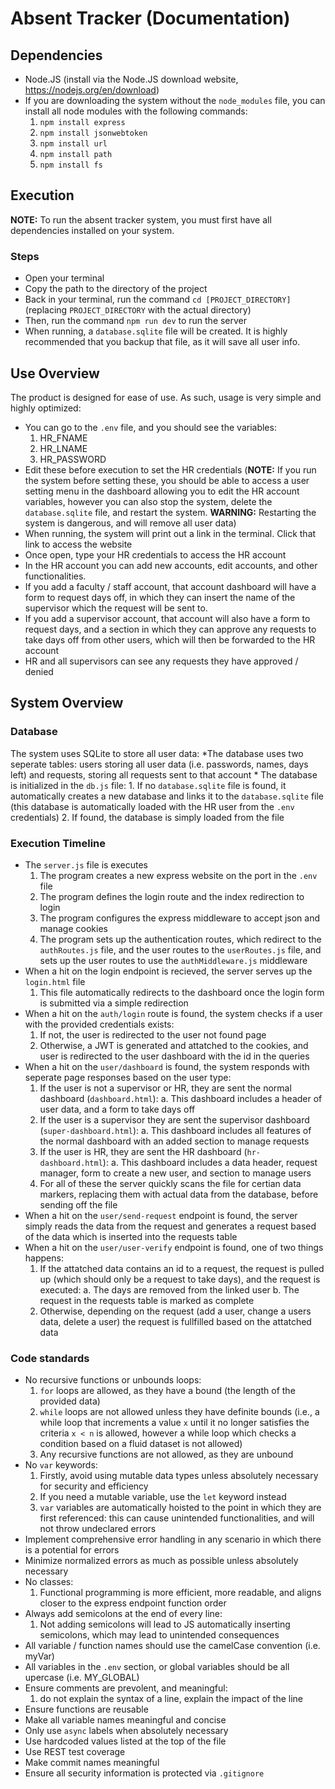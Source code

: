 # Absent Tracker (Documentation)

## Dependencies

* Node.JS (install via the Node.JS download website, <https://nodejs.org/en/download>)
* If you are downloading the system without the `node_modules` file, you can install all node modules with the following commands:
    1. `npm install express`
    2. `npm install jsonwebtoken`
    3. `npm install url`
    4. `npm install path`
    5. `npm install fs`

## Execution

**NOTE:** To run the absent tracker system, you must first have all dependencies installed on your system.

### Steps

* Open your terminal
* Copy the path to the directory of the project
* Back in your terminal, run the command `cd [PROJECT_DIRECTORY]` (replacing `PROJECT_DIRECTORY` with the actual directory)
* Then, run the command `npm run dev` to run the server
* When running, a `database.sqlite` file will be created. It is highly recommended that you backup that file, as it will save all user info.

## Use Overview

The product is designed for ease of use. As such, usage is very simple and highly optimized:

* You can go to the `.env` file, and you should see the variables:
    1. HR_FNAME
    2. HR_LNAME
    3. HR_PASSWORD
* Edit these before execution to set the HR credentials (**NOTE:** If you run the system before setting these, you should be able to access a user setting menu in the dashboard allowing you to edit the HR account variables, however you can also stop the system, delete the `database.sqlite` file, and restart the system. **WARNING:** Restarting the system is dangerous, and will remove all user data)
* When running, the system will print out a link in the terminal. Click that link to access the website
* Once open, type your HR credentials to access the HR account
* In the HR account you can add new accounts, edit accounts, and other functionalities.
* If you add a faculty / staff account, that account dashboard will have a form to request days off, in which they can insert the name of the supervisor which the request will be sent to.
* If you add a supervisor account, that account will also have a form to request days, and a section in which they can approve any requests to take days off from other users, which will then be forwarded to the HR account
* HR and all supervisors can see any requests they have approved / denied

## System Overview

### Database

The system uses SQLite to store all user data:
    *The database uses two seperate tables: users storing all user data (i.e. passwords, names, days left) and requests, storing all requests sent to that account
    * The database is initialized in the `db.js` file:
        1. If no `database.sqlite` file is found, it automatically creates a new database and links it to the `database.sqlite` file (this database is automatically loaded with the HR user from the `.env` credentials)
        2. If found, the database is simply loaded from the file

### Execution Timeline

* The `server.js` file is executes
    1. The program creates a new express website on the port in the `.env` file
    2. The program defines the login route and the index redirection to login
    3. The program configures the express middleware to accept json and manage cookies
    4. The program sets up the authentication routes, which redirect to the `authRoutes.js` file, and the user routes to the `userRoutes.js` file, and sets up the user routes to use the `authMiddleware.js` middleware
* When a hit on the login endpoint is recieved, the server serves up the `login.html` file
    1. This file automatically redirects to the dashboard once the login form is submitted via a simple redirection
* When a hit on the `auth/login` route is found, the system checks if a user with the provided credentials exists:
    1. If not, the user is redirected to the user not found page
    2. Otherwise, a JWT is generated and attatched to the cookies, and user is redirected to the user dashboard with the id in the queries
* When a hit on the `user/dashboard` is found, the system responds with seperate page responses based on the user type:
    1. If the user is not a supervisor or HR, they are sent the normal dashboard (`dashboard.html`):
        a. This dashboard includes a header of user data, and a form to take days off
    2. If the user is a supervisor they are sent the supervisor dashboard (`super-dashboard.html`):
        a. This dashboard includes all features of the normal dashboard with an added section to manage requests
    3. If the user is HR, they are sent the HR dashboard (`hr-dashboard.html`):
        a. This dashboard includes a data header, request manager, form to create a new user, and section to manage users
    4. For all of these the server quickly scans the file for certian data markers, replacing them with actual data from the database, before sending off the file
* When a hit on the `user/send-request` endpoint is found, the server simply reads the data from the request and generates a request based of the data which is inserted into the requests table
* When a hit on the `user/user-verify` endpoint is found, one of two things happens:
    1. If the attatched data contains an id to a request, the request is pulled up (which should only be a request to take days), and the request is executed:
        a. The days are removed from the linked user
        b. The request in the requests table is marked as complete
    2. Otherwise, depending on the request (add a user, change a users data, delete a user) the request is fullfilled based on the attatched data

### Code standards

* No recursive functions or unbounds loops:
    1. `for` loops are allowed, as they have a bound (the length of the provided data)
    2. `while` loops are not allowed unless they have definite bounds (i.e., a while loop that increments a value `x` until it no longer satisfies the criteria `x < n` is allowed, however a while loop which checks a condition based on a fluid dataset is not allowed)
    3. Any recursive functions are not allowed, as they are unbound
* No `var` keywords:
    1. Firstly, avoid using mutable data types unless absolutely necessary for security and efficiency
    2. If you need a mutable variable, use the `let` keyword instead
    3. `var` variables are automatically hoisted to the point in which they are first referenced: this can cause unintended functionalities, and will not throw undeclared errors
* Implement comprehensive error handling in any scenario in which there is a potential for errors
* Minimize normalized errors as much as possible unless absolutely necessary
* No classes:
    1. Functional programming is more efficient, more readable, and aligns closer to the express endpoint function order
* Always add semicolons at the end of every line:
    1. Not adding semicolons will lead to JS automatically inserting semicolons, which may lead to unintended consequences
* All variable / function names should use the camelCase convention (i.e. myVar)
* All variables in the `.env` section, or global variables should be all upercase (i.e. MY_GLOBAL)
* Ensure comments are prevolent, and meaningful:
    1. do not explain the syntax of a line, explain the impact of the line
* Ensure functions are reusable
* Make all variable names meaningful and concise
* Only use `async` labels when absolutely necessary
* Use hardcoded values listed at the top of the file
* Use REST test coverage
* Make commit names meaningful
* Ensure all security information is protected via `.gitignore`

